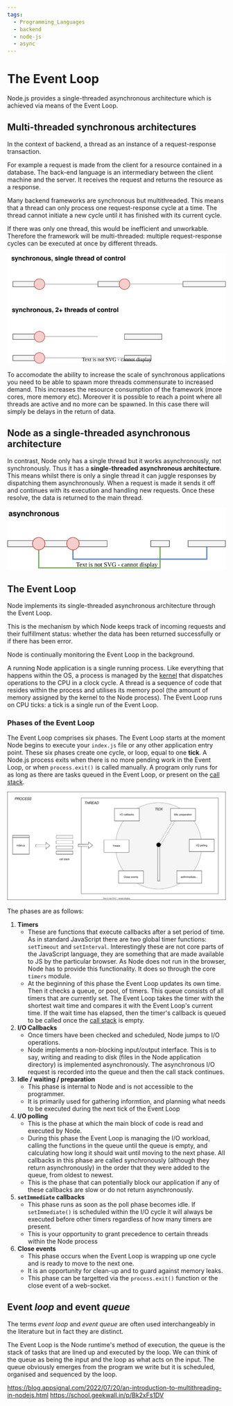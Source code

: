 ```yaml
---
tags:
  - Programming_Languages
  - backend
  - node-js
  - async
---
```


# The Event Loop

Node.js provides a single-threaded asynchronous architecture which is achieved via means of the Event Loop.

## Multi-threaded synchronous architectures
In the context of backend, a thread as an instance of a request-response transaction. 

For example a request is made from the client for a resource contained in a database. The back-end language is an intermediary between the client machine and the server. It receives the request and returns the resource as a response. 

Many backend frameworks are synchronous but multithreaded. This means that a thread can only process one request-response cycle at a time. The thread cannot initiate a new cycle until it has finished with its current cycle. 

If there was only one thread, this would be inefficient and unworkable. Therefore the framework will be multi-threaded: multiple request-response cycles can be executed at once by different threads. 


![sync-thread.svg](/img/sync-thread.svg)

To accomodate the ability to increase the scale of synchronous applications you need to be able to spawn more threads commensurate to increased demand. This increases the resource consumption of the framework (more cores, more memory etc). Moreover it is possible to reach a point where all threads are active and no more can be spawned. In this case there will simply be delays in the return of data.

## Node as a single-threaded asynchronous architecture 

In contrast, Node only has a single thread but it works asynchronously, not synchronously. Thus it has a **single-threaded asynchronous architecture**. This means whilst there is only a single thread it can juggle responses by dispatching them asynchronously. When a request is made it sends it off and continues with its execution and handling new requests. Once these resolve, the data is returned to the main thread. 


![async.svg](/img/async.svg)

## The Event Loop

Node implements its single-threaded asynchronous architecture through the Event Loop. 

This is the mechanism by which Node keeps track of incoming requests and their fulfillment status: whether the data has been returned successfully or if there has been error. 

Node is continually monitoring the Event Loop in the background.

A running Node application is a single running process. Like everything that happens within the OS, a process is managed by the [kernel](/Operating_Systems/The_Kernel.md) that dispatches operations to the CPU in a clock cycle. A thread is a sequence of code that resides within the process and utilises its memory pool (the amount of memory assigned by the kernel to the Node process). The Event Loop runs on CPU ticks: a tick is a single run of the Event Loop. 

### Phases of the Event Loop

The Event Loop comprises six phases. The Event Loop starts at the moment Node begins to execute your `index.js` file or any other application entry point. These six phases create one cycle, or loop, equal to one **tick**. A Node.js process exits when there is no more pending work in the Event Loop, or when `process.exit()` is called manually. A program only runs for as long as there are tasks queued in the Event Loop, or present on the [call stack](/Software_Engineering/Call_stack.md).


![](/img/node-event-loop.svg)

The phases are as follows:

1. **Timers**
     * These are functions that execute callbacks after a set period of time. As in standard JavaScript there are two global timer functions: `setTimeout` and `setInterval`. Interestingly these are not core parts of the JavaScript language, they are something that are made available to JS by the particular browser. As Node does not run in the browser, Node has to provide this functionality. It does so through the core `timers` module.
     * At the beginning of this phase the Event Loop updates its own time. Then it checks a queue, or pool, of timers. This queue consists of all timers that are currently set. The Event Loop takes the timer with the shortest wait time and compares it with the Event Loop's current time. If the wait time has elapsed, then the timer's callback is queued to be called once the [call stack](/Software_Engineering/Call_stack.md) is empty.
2. **I/O Callbacks** 
    * Once timers have been checked and scheduled, Node jumps to I/O operations.
    * Node implements a non-blocking input/output interface. This is to say, writing and reading to disk (files in the Node application directory) is implemented asynchronously. The asynchronous I/O request is recorded into the queue and then the call stack continues.
3. **Idle / waiting / preparation**
    * This phase is internal to Node and is not accessible to the programmer.
    * It is primarily used for gathering informtion, and planning what needs to be executed during the next tick of the Event Loop
4. **I/O polling** 
    * This is the phase at which the main block of code is read and executed by Node.
    * During this phase the Event Loop is managing the I/O workload, calling the functions in the queue until the queue is empty, and calculating how long it should wait until moving to the next phase. All callbacks in this phase are called synchronously (although they return asynchronously) in the order that they were added to the queue, from oldest to newest.
    * This is the phase that can potentially block our application if any of these callbacks are slow or do not return asynchronously.
5. **`setImmediate` callbacks**
   * This phase runs as soon as the poll phase becomes idle. If `setImmediate()` is scheduled within the I/O cycle it will always be executed before other timers regardless of how many timers are present.
   * This is your opportunity to grant precedence to certain threads within the Node process
6. **Close events**
   * This phase occurs when the Event Loop is wrapping up one cycle and is ready to move to the next one.
   * It is an opportunity for clean-up and to guard against memory leaks.
   * This phase can be targetted via the `process.exit()` function or the close event of a web-socket.


## Event _loop_ and event _queue_

The terms _event loop_ and _event queue_ are often used interchangeably in the literature but in fact they are distinct. 

The Event Loop is the Node runtime's method of execution, the queue is the stack of tasks that are lined up and executed by the loop. We can think of the queue as being the input and the loop as what acts on the input. The queue obviously emerges from the program we write but it is scheduled, organised and sequenced by the loop. 

https://blog.appsignal.com/2022/07/20/an-introduction-to-multithreading-in-nodejs.html
https://school.geekwall.in/p/Bk2xFs1DV
